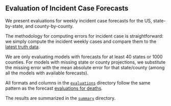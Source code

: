 ## Evaluation of Incident Case Forecasts

We present evaluations for weekly incident case forecasts for the US, state-by-state, and county-by-county.

The methodology for computing errors for incident case is straightforward: we simply compute the incident weekly cases and compare them to the [latest truth data](https://github.com/reichlab/covid19-forecast-hub/blob/master/data-truth/truth-Incident%20Cases.csv).

We are only evaluating models with forecasts for at least 40 states or 1000 counties. For models with missing state or county projections, we substitute the missing error with the mean absolute error for that state/county (among all the models with available forecasts).

All formats and columns in the [`evaluations`](/cases/evaluations) directory follow the same pattern as the forecast [evaluations for deaths](/evaluations).

The results are summarized in the [`summary`](/cases/summary) directory.
